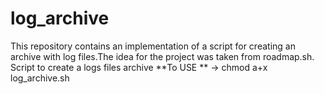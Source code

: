 # log_archive
This repository contains an implementation of a script for creating an archive with log files.The idea for the project was taken from roadmap.sh.
Script to create a logs files archive
**To USE ** -> chmod a+x log_archive.sh
